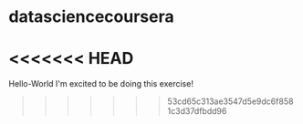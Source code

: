 datasciencecoursera
===================
<<<<<<< HEAD
=======
Hello-World
I'm excited to be doing this exercise!
>>>>>>> 53cd65c313ae3547d5e9dc6f8581c3d37dfbdd96
